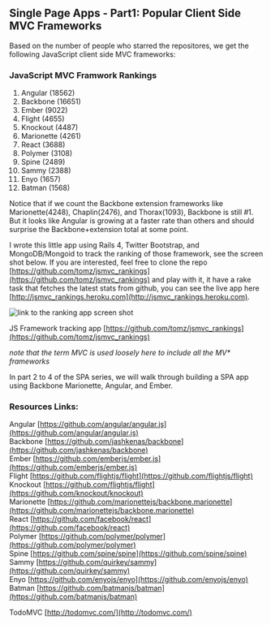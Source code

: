 ## Single Page Apps - Part1: Popular Client Side MVC Frameworks

Based on the number of people who starred the repositores, we get the following JavaScript client side MVC frameworks:

### JavaScript MVC Framwork Rankings

1. Angular (18562)
2. Backbone (16651)
3. Ember (9022)
4. Flight (4655)
5. Knockout (4487)
6. Marionette (4261)
7. React (3688)
8. Polymer (3108)
9. Spine (2489)
10. Sammy (2388)
11. Enyo (1657)
12. Batman (1568)

Notice that if we count the Backbone extension frameworks like Marionette(4248), Chaplin(2476), and Thorax(1093), Backbone is still #1.  But it looks like Angular is growing at a faster rate than others and should surprise the Backbone+extension total at some point.

I wrote this little app using Rails 4, Twitter Bootstrap, and MongoDB/Mongoid to track the ranking of those framework, see the screen shot below. If you are interested, feel free to clone the repo [https://github.com/tomz/jsmvc_rankings](https://github.com/tomz/jsmvc_rankings) and play with it, it have a rake task that fetches the latest stats from github, you can see the live app here [http://jsmvc_rankings.heroku.com](http://jsmvc_rankings.heroku.com).

![link to the ranking app screen shot](https://raw.github.com/tomz/jsmvc_rankings/master/public/top_jsmvc_frameworks-2014-01-01.png)

JS Framework tracking app [https://github.com/tomz/jsmvc_rankings](https://github.com/tomz/jsmvc_rankings)

*note that the term MVC is used loosely here to include all the MV\* frameworks*

In part 2 to 4 of the SPA series, we will walk through building a SPA app using Backbone Marionette, Angular, and Ember.

### Resources Links:

Angular [https://github.com/angular/angular.js](https://github.com/angular/angular.js)  
Backbone [https://github.com/jashkenas/backbone](https://github.com/jashkenas/backbone)  
Ember [https://github.com/emberjs/ember.js](https://github.com/emberjs/ember.js)  
Flight [https://github.com/flightjs/flight](https://github.com/flightjs/flight)  
Knockout [https://github.com/flightjs/flight](https://github.com/knockout/knockout)  
Marionette [https://github.com/marionettejs/backbone.marionette](https://github.com/marionettejs/backbone.marionette)  
React [https://github.com/facebook/react](https://github.com/facebook/react)  
Polymer [https://github.com/polymer/polymer](https://github.com/polymer/polymer)  
Spine [https://github.com/spine/spine](https://github.com/spine/spine)  
Sammy [https://github.com/quirkey/sammy](https://github.com/quirkey/sammy)  
Enyo [https://github.com/enyojs/enyo](https://github.com/enyojs/enyo)  
Batman [https://github.com/batmanjs/batman](https://github.com/batmanjs/batman)  

TodoMVC [http://todomvc.com/](http://todomvc.com/)


